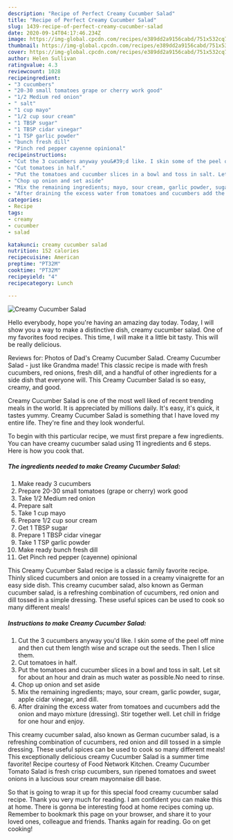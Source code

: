 ```yaml
---
description: "Recipe of Perfect Creamy Cucumber Salad"
title: "Recipe of Perfect Creamy Cucumber Salad"
slug: 1439-recipe-of-perfect-creamy-cucumber-salad
date: 2020-09-14T04:17:46.234Z
image: https://img-global.cpcdn.com/recipes/e389dd2a9156cabd/751x532cq70/creamy-cucumber-salad-recipe-main-photo.jpg
thumbnail: https://img-global.cpcdn.com/recipes/e389dd2a9156cabd/751x532cq70/creamy-cucumber-salad-recipe-main-photo.jpg
cover: https://img-global.cpcdn.com/recipes/e389dd2a9156cabd/751x532cq70/creamy-cucumber-salad-recipe-main-photo.jpg
author: Helen Sullivan
ratingvalue: 4.3
reviewcount: 1028
recipeingredient:
- "3 cucumbers"
- "20-30 small tomatoes grape or cherry work good"
- "1/2 Medium red onion"
- " salt"
- "1 cup mayo"
- "1/2 cup sour cream"
- "1 TBSP sugar"
- "1 TBSP cidar vinegar"
- "1 TSP garlic powder"
- "bunch fresh dill"
- "Pinch red pepper cayenne opinional"
recipeinstructions:
- "Cut the 3 cucumbers anyway you&#39;d like. I skin some of the peel off mine and then cut them length wise and scrape out the seeds. Then I slice them."
- "Cut tomatoes in half."
- "Put the tomatoes and cucumber slices in a bowl and toss in salt. Let sit for about an hour and drain as much water as possible.No need to rinse."
- "Chop up onion and set aside"
- "Mix the remaining ingredients; mayo, sour cream, garlic powder, sugar, apple cidar vinegar, and dill."
- "After draining the excess water from tomatoes and cucumbers add the onion and mayo mixture (dressing). Stir together well. Let chill in fridge for one hour and enjoy."
categories:
- Recipe
tags:
- creamy
- cucumber
- salad

katakunci: creamy cucumber salad 
nutrition: 152 calories
recipecuisine: American
preptime: "PT32M"
cooktime: "PT32M"
recipeyield: "4"
recipecategory: Lunch

---
```



![Creamy Cucumber Salad](https://img-global.cpcdn.com/recipes/e389dd2a9156cabd/751x532cq70/creamy-cucumber-salad-recipe-main-photo.jpg)

Hello everybody, hope you're having an amazing day today. Today, I will show you a way to make a distinctive dish, creamy cucumber salad. One of my favorites food recipes. This time, I will make it a little bit tasty. This will be really delicious.

Reviews for: Photos of Dad&#39;s Creamy Cucumber Salad. Creamy Cucumber Salad - just like Grandma made! This classic recipe is made with fresh cucumbers, red onions, fresh dill, and a handful of other ingredients for a side dish that everyone will. This Creamy Cucumber Salad is so easy, creamy, and good.

Creamy Cucumber Salad is one of the most well liked of recent trending meals in the world. It is appreciated by millions daily. It's easy, it's quick, it tastes yummy. Creamy Cucumber Salad is something that I have loved my entire life. They're fine and they look wonderful.


To begin with this particular recipe, we must first prepare a few ingredients. You can have creamy cucumber salad using 11 ingredients and 6 steps. Here is how you cook that.

<!--inarticleads1-->

##### The ingredients needed to make Creamy Cucumber Salad:

1. Make ready 3 cucumbers
1. Prepare 20-30 small tomatoes (grape or cherry) work good
1. Take 1/2 Medium red onion
1. Prepare  salt
1. Take 1 cup mayo
1. Prepare 1/2 cup sour cream
1. Get 1 TBSP sugar
1. Prepare 1 TBSP cidar vinegar
1. Take 1 TSP garlic powder
1. Make ready bunch fresh dill
1. Get Pinch red pepper (cayenne) opinional


This Creamy Cucumber Salad recipe is a classic family favorite recipe. Thinly sliced cucumbers and onion are tossed in a creamy vinaigrette for an easy side dish. This creamy cucumber salad, also known as German cucumber salad, is a refreshing combination of cucumbers, red onion and dill tossed in a simple dressing. These useful spices can be used to cook so many different meals! 

<!--inarticleads2-->

##### Instructions to make Creamy Cucumber Salad:

1. Cut the 3 cucumbers anyway you&#39;d like. I skin some of the peel off mine and then cut them length wise and scrape out the seeds. Then I slice them.
1. Cut tomatoes in half.
1. Put the tomatoes and cucumber slices in a bowl and toss in salt. Let sit for about an hour and drain as much water as possible.No need to rinse.
1. Chop up onion and set aside
1. Mix the remaining ingredients; mayo, sour cream, garlic powder, sugar, apple cidar vinegar, and dill.
1. After draining the excess water from tomatoes and cucumbers add the onion and mayo mixture (dressing). Stir together well. Let chill in fridge for one hour and enjoy.


This creamy cucumber salad, also known as German cucumber salad, is a refreshing combination of cucumbers, red onion and dill tossed in a simple dressing. These useful spices can be used to cook so many different meals! This exceptionally delicious creamy Cucumber Salad is a summer time favorite! Recipe courtesy of Food Network Kitchen. Creamy Cucumber Tomato Salad is fresh crisp cucumbers, sun ripened tomatoes and sweet onions in a luscious sour cream mayonnaise dill base. 

So that is going to wrap it up for this special food creamy cucumber salad recipe. Thank you very much for reading. I am confident you can make this at home. There is gonna be interesting food at home recipes coming up. Remember to bookmark this page on your browser, and share it to your loved ones, colleague and friends. Thanks again for reading. Go on get cooking!
